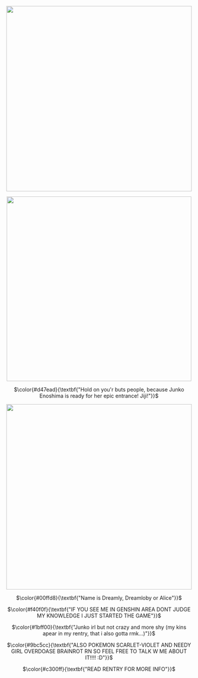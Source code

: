 

<p align="center">
  <img src="https://github.com/user-attachments/assets/dca87bbd-45cd-41cb-858e-50236b1d6dfd"width="500">
</p>

<p align="center">
  <img src="https://github.com/user-attachments/assets/70f7c75d-e907-4fce-8d9e-d7b42e08b7fd"width="498">
</p>
<p align="center">
$\color{#d47ead}{\textbf{"Hold on you'r buts people, because Junko Enoshima is ready for her epic entrance! Jiji!"}}$
</p>

<p align="center">
  <img src="https://github.com/user-attachments/assets/0fe033d9-1012-4881-96c4-d54b22ccddbe"width="500">
</p>

<p align="center">
$\color{#00ffd8}{\textbf{"Name is Dreamly, Dreamloby or Alice"}}$
</p>
<p align="center">
$\color{#f40f0f}{\textbf{"IF YOU SEE ME IN GENSHIN AREA DONT JUDGE MY KNOWLEDGE I JUST STARTED THE GAME"}}$
</p>
<p align="center">
$\color{#1bff00}{\textbf{"Junko irl but not crazy and more shy (my kins apear in my rentry, that i also gotta rmk...)"}}$
</p>
<p align="center">
$\color{#9bc5cc}{\textbf{"ALSO POKEMON SCARLET-VIOLET AND NEEDY GIRL OVERDOASE BRAINROT RN SO FEEL FREE TO TALK W ME ABOUT IT!!!! :D"}}$
</p>
<p align="center">
$\color{#c300ff}{\textbf{"READ RENTRY FOR MORE INFO"}}$
</p>



